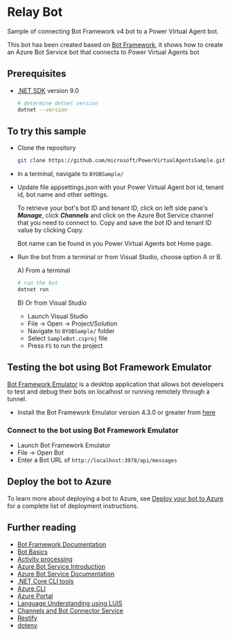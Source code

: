 ﻿# Relay Bot

Sample of connecting Bot Framework v4 bot to a Power Virtual Agent bot.

This bot has been created based on [Bot Framework](https://dev.botframework.com), it shows how to create an Azure Bot Service bot that connects to Power Virtual Agents bot

## Prerequisites

- [.NET SDK](https://dotnet.microsoft.com/download) version 9.0

  ```bash
  # determine dotnet version
  dotnet --version
  ```

## To try this sample

- Clone the repository

    ```bash
    git clone https://github.com/microsoft/PowerVirtualAgentsSample.git
    ```

- In a terminal, navigate to `BYOBSample/`
- Update file appsettings.json with your Power Virtual Agent bot id, tenant id, bot name and other settings.
    
    To retrieve your bot's bot ID and tenant ID, click on left side pane's ***Manage***, click ***Channels*** and click on the Azure Bot Service channel that you need to connect to.
    Copy and save the bot ID and tenant ID value by clicking Copy.
    
    Bot name can be found in you Power Virtual Agents bot Home page.

- Run the bot from a terminal or from Visual Studio, choose option A or B.

  A) From a terminal

  ```bash
  # run the bot
  dotnet run
  ```

  B) Or from Visual Studio

  - Launch Visual Studio
  - File -> Open -> Project/Solution
  - Navigate to `BYOBSample/` folder
  - Select `SampleBot.csproj` file
  - Press `F5` to run the project

## Testing the bot using Bot Framework Emulator

[Bot Framework Emulator](https://github.com/microsoft/botframework-emulator) is a desktop application that allows bot developers to test and debug their bots on localhost or running remotely through a tunnel.

- Install the Bot Framework Emulator version 4.3.0 or greater from [here](https://github.com/Microsoft/BotFramework-Emulator/releases)

### Connect to the bot using Bot Framework Emulator

- Launch Bot Framework Emulator
- File -> Open Bot
- Enter a Bot URL of `http://localhost:3978/api/messages`

## Deploy the bot to Azure

To learn more about deploying a bot to Azure, see [Deploy your bot to Azure](https://aka.ms/azuredeployment) for a complete list of deployment instructions.

## Further reading

- [Bot Framework Documentation](https://docs.botframework.com)
- [Bot Basics](https://docs.microsoft.com/azure/bot-service/bot-builder-basics?view=azure-bot-service-4.0)
- [Activity processing](https://docs.microsoft.com/en-us/azure/bot-service/bot-builder-concept-activity-processing?view=azure-bot-service-4.0)
- [Azure Bot Service Introduction](https://docs.microsoft.com/azure/bot-service/bot-service-overview-introduction?view=azure-bot-service-4.0)
- [Azure Bot Service Documentation](https://docs.microsoft.com/azure/bot-service/?view=azure-bot-service-4.0)
- [.NET Core CLI tools](https://docs.microsoft.com/en-us/dotnet/core/tools/?tabs=netcore2x)
- [Azure CLI](https://docs.microsoft.com/cli/azure/?view=azure-cli-latest)
- [Azure Portal](https://portal.azure.com)
- [Language Understanding using LUIS](https://docs.microsoft.com/en-us/azure/cognitive-services/luis/)
- [Channels and Bot Connector Service](https://docs.microsoft.com/en-us/azure/bot-service/bot-concepts?view=azure-bot-service-4.0)
- [Restify](https://www.npmjs.com/package/restify)
- [dotenv](https://www.npmjs.com/package/dotenv)
